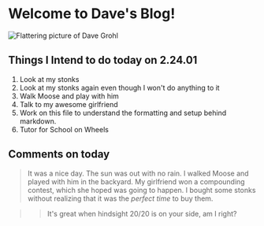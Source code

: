 # Welcome to Dave's Blog!
![Flattering picture of Dave Grohl](https://www.biography.com/.image/ar_1:1%2Cc_fill%2Ccs_srgb%2Cg_face%2Cq_auto:good%2Cw_300/MTE5NTU2MzE2MDYyMTIzNTMx/dave-grohl-279081-1-402.jpg)
## Things I Intend to do today on 2.24.01
1. Look at my stonks
2. Look at my stonks again even though I won't do anything to it
3. Walk Moose and play with him
4. Talk to my awesome girlfriend
5. Work on this file to understand the formatting and setup behind markdown.
6. Tutor for School on Wheels

## Comments on today
> It was a nice day. The sun was out with no rain. I walked Moose and played with him in the backyard. My girlfriend won a compounding contest, which she hoped was going to happen. I bought some stonks without realizing that it was the _perfect time_ to buy them. 

>> It's great when hindsight 20/20 is on your side, am I right?
